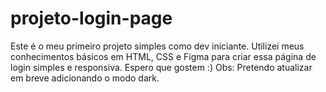 # projeto-login-page
Este é o meu primeiro projeto simples como dev iniciante. Utilizei meus conhecimentos básicos em HTML, CSS e Figma para criar essa página de login simples e responsiva. Espero que gostem :) Obs: Pretendo atualizar em breve adicionando o modo dark. 
